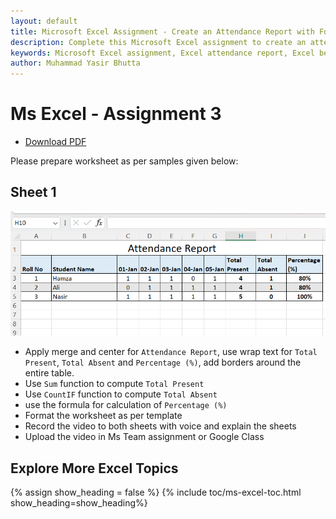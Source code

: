 ```yaml
---
layout: default
title: Microsoft Excel Assignment - Create an Attendance Report with Formulas and Formatting  
description: Complete this Microsoft Excel assignment to create an attendance report. Learn to apply merge and center, wrap text, borders, use SUM and COUNTIF functions, calculate percentages, and format worksheets. Perfect for beginners to enhance their Excel skills.  
keywords: Microsoft Excel assignment, Excel attendance report, Excel beginner assignment, Excel SUM function, Excel COUNTIF function, Excel Percentage formula, Excel formatting tutorial, Excel merge and center, Excel wrap text, Excel table borders, Excel practice for beginners
author: Muhammad Yasir Bhutta
---
```


# Ms Excel - Assignment 3

- [Download PDF](assign3.pdf)  
  
Please prepare worksheet as per samples given below:

## Sheet 1

![sheet1](images/attendance_report.png)


- Apply merge and center for `Attendance Report`, use wrap text for `Total Present`, `Total Absent` and `Percentage (%)`, add borders around the entire table.
- Use `Sum` function to compute `Total Present`
- Use `CountIF` function to compute `Total Absent`
- use the formula for calculation of `Percentage (%)`
- Format the worksheet as per template
- Record the video to both sheets with voice and explain the sheets
- Upload the video in Ms Team assignment or Google Class

## Explore More Excel Topics

{% assign show_heading = false %}
{% include toc/ms-excel-toc.html show_heading=show_heading%}

<script async src="https://pagead2.googlesyndication.com/pagead/js/adsbygoogle.js?client=ca-pub-1602443888929206"
     crossorigin="anonymous"></script>
<ins class="adsbygoogle"
     style="display:block"
     data-ad-format="autorelaxed"
     data-ad-client="ca-pub-1602443888929206"
     data-ad-slot="7879511511"></ins>
<script>
     (adsbygoogle = window.adsbygoogle || []).push({});
</script>
